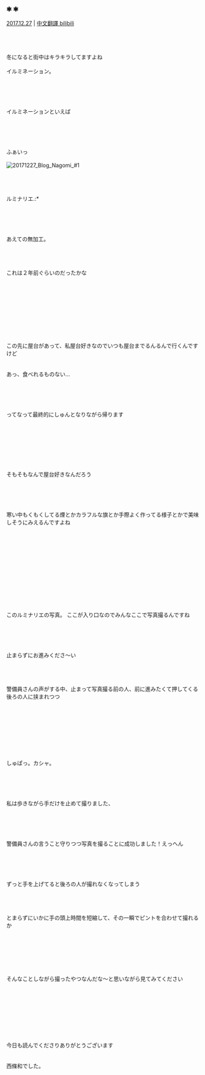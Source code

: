 ### ✱︎ ✱︎
[2017.12.27](http://blog.nanabunnonijyuuni.com/s/n227/diary/detail/74?ima=2946&cd=blog) | [中文翻譯 bilibili](https://www.bilibili.com/read/cv4786734)
<br><br><br><br><br>
冬になると街中はキラキラしてますよね
<br><br>
イルミネーション。
<br><br><br><br><br><br>
イルミネーションといえば
<br><br><br><br><br><br>
ふぁいっ
<br><br>
![20171227_Blog_Nagomi_#1](../../../../../Album/Backup/Blog/Nagomi/Dec2017/20171227_Blog_Nagomi_%231.JPG)
<br><br><br><br><br>
ルミナリエ.:*
<br><br><br><br><br><br>
あえての無加工。
<br><br><br><br><br>
これは２年前ぐらいのだったかな
<br><br><br><br><br><br><br><br><br><br><br>
この先に屋台があって、私屋台好きなのでいつも屋台までるんるんで行くんですけど
<br><br><br>
あっ、食べれるものない…
<br><br><br><br><br><br>
ってなって最終的にしゅんとなりながら帰ります
<br><br><br><br><br><br><br><br><br>
そもそもなんで屋台好きなんだろう
<br><br><br><br><br><br>
寒い中もくもくしてる煙とかカラフルな旗とか手際よく作ってる様子とかで美味しそうにみえるんですよね
<br><br><br><br><br><br><br><br><br><br><br><br><br><br>
このルミナリエの写真。
ここが入り口なのでみんなここで写真撮るんですね
<br><br><br><br><br><br>
止まらずにお進みくださ〜い
<br><br><br><br><br>
警備員さんの声がする中、止まって写真撮る前の人、前に進みたくて押してくる後ろの人に挟まれつつ
<br><br><br><br><br><br><br><br><br><br>
しゅぱっ。カシャ。
<br><br><br><br><br><br>
私は歩きながら手だけを止めて撮りました、
<br><br><br><br><br><br>
警備員さんの言うこと守りつつ写真を撮ることに成功しました！えっへん
<br><br><br><br><br><br>
ずっと手を上げてると後ろの人が撮れなくなってしまう
<br><br><br><br><br>
とまらずにいかに手の頭上時間を短縮して、その一瞬でピントを合わせて撮れるか
<br><br><br><br><br><br><br><br>
そんなことしながら撮ったやつなんだな〜と思いながら見てみてください
<br><br><br><br><br><br><br><br><br><br>
今日も読んでくださりありがとうございます
<br><br><br>
西條和でした。
